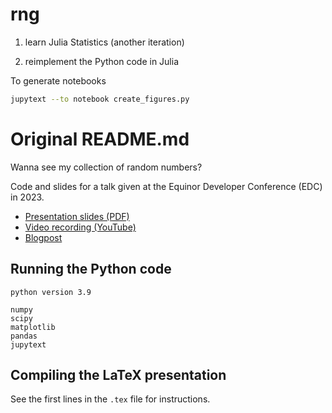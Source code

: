 
# rng
1. learn Julia Statistics  (another iteration)

1. reimplement the Python code in Julia


To generate notebooks
```bash
jupytext --to notebook create_figures.py
```

# Original README.md
Wanna see my collection of random numbers?

Code and slides for a talk given at the Equinor Developer Conference (EDC) in 2023.

- [Presentation slides (PDF)](https://tommyodland.com/files/presentations/rng.pdf)
- [Video recording (YouTube)](https://m.youtube.com/watch?v=tg0gf40fqlI)
- [Blogpost](https://github.com/tommyod/rng/)

## Running the Python code

```
python version 3.9

numpy
scipy
matplotlib
pandas
jupytext
```

## 

## Compiling the LaTeX presentation

See the first lines in the `.tex` file for instructions.
